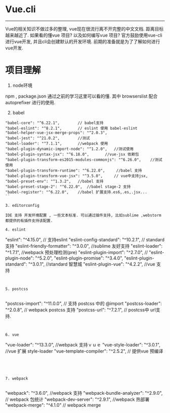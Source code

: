 # Vue.cli
---

Vue的相关知识不做过多的整理, vue现在很流行离不开完整的中文文档. 距离目标越来越近了. 如果看的懂vue 项目? 以及如何编写vue 项目? 
官方鼓励使用vue-cli进行vue开发, 并且cli会创建默认的开发环境. 前期的准备就是为了了解如何进行vue开发.


# 项目理解

1. node环境

npm , package.json 通过之前的学习这里可以看的懂. 其中 browserslist 配合autoprefixer 进行的使用.

2. babel

```
"babel-core": "^6.22.1",        // babel支持
"babel-eslint": "^8.2.1",       // eslint 使用 babel-eslint 
"babel-helper-vue-jsx-merge-props": "^2.0.3",
"babel-jest": "^21.0.2",        //测试
"babel-loader": "^7.1.1",       //webpack 使用
"babel-plugin-dynamic-import-node": "^1.2.0",   //测试使用
"babel-plugin-syntax-jsx": "^6.18.0",       //vue-jsx 依赖包  
"babel-plugin-transform-es2015-modules-commonjs": "^6.26.0",    //测试使用
"babel-plugin-transform-runtime": "^6.22.0",     //babel 支持
"babel-plugin-transform-vue-jsx": "^3.5.0",     // vue中支持jsx,
"babel-preset-env": "^1.3.2",   //babel 支持
"babel-preset-stage-2": "^6.22.0",  //babel stage-2 支持
"babel-register": "^6.22.0",    //babel 扩展支持.es6,.es,.jsx...
``

3. editorconfig

IDE 支持 开发环境配置 , 一些文本标准. 可以通过插件支持, 比如sublime ,webstorm 都提供的有插件支持该配置.

4. eslint

```
"eslint": "^4.15.0",        // 支持eslint
"eslint-config-standard": "^10.2.1",    // standard 支持
"eslint-friendly-formatter": "^3.0.0",  //sublime 友好支持
"eslint-loader": "^1.7.1",      //webpack 预处理检测(pre)
"eslint-plugin-import": "^2.7.0",       //
"eslint-plugin-node": "^5.2.0",
"eslint-plugin-promise": "^3.4.0",
"eslint-plugin-standard": "^3.0.1",     //standard 智慧城
"eslint-plugin-vue": "^4.2.2",      //vue 支持
```


5. postcss


```
"postcss-import": "^11.0.0",    // 支持 postcss 中的 @import
"postcss-loader": "^2.0.8",     // webpack postcss 支持
"postcss-url": "^7.2.1",        // postcss中 url支持.
```


6. vue

```

"vue-loader": "^13.3.0",        //webpack 支持ｖｕｅ
"vue-style-loader": "^3.0.1",       //vue 扩展 style-loader
"vue-template-compiler": "^2.5.2",  // 提供vue 预编译
```




7. webpack


```
"webpack": "^3.6.0",        //webpack 支持
"webpack-bundle-analyzer": "^2.9.0",    // webpack 包统计
"webpack-dev-server": "^2.9.1",     //webpack 热部署
"webpack-merge": "^4.1.0"       // webpack merge

```
